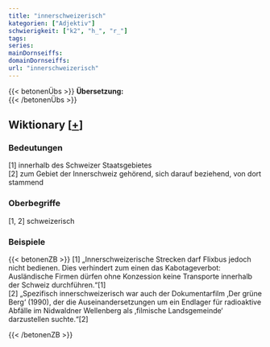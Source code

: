 ```yaml
---
title: "innerschweizerisch"
kategorien: ["Adjektiv"]
schwierigkeit: ["k2", "h_", "r_"]
tags:
series:
mainDornseiffs:
domainDornseiffs:
url: "innerschweizerisch"
---
```


{{< betonenÜbs >}}
**Übersetzung:**  
{{< /betonenÜbs >}}

## Wiktionary [[+](https://de.wiktionary.org/wiki/innerschweizerisch)]

### Bedeutungen
[1] innerhalb des Schweizer Staatsgebietes  
[2] zum Gebiet der Innerschweiz gehörend, sich darauf beziehend, von dort stammend  

### Oberbegriffe
[1, 2] schweizerisch  

### Beispiele
{{< betonenZB >}}
[1] „Innerschweizerische Strecken darf Flixbus jedoch nicht bedienen. Dies verhindert zum einen das Kabotageverbot: Ausländische Firmen dürfen ohne Konzession keine Transporte innerhalb der Schweiz durchführen.“[1]  
[2] „Spezifisch innerschweizerisch war auch der Dokumentarfilm ‚Der grüne Berg‘ (1990), der die Auseinandersetzungen um ein Endlager für radioaktive Abfälle im Nidwaldner Wellenberg als ‚filmische Landsgemeinde‘ darzustellen suchte.“[2]  

{{< /betonenZB >}}


